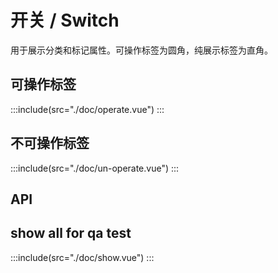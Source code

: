 # 开关 / Switch

用于展示分类和标记属性。可操作标签为圆角，纯展示标签为直角。

## 可操作标签

:::include(src="./doc/operate.vue")
:::

## 不可操作标签

:::include(src="./doc/un-operate.vue")
:::

## API

<api-doc name="Tag" :doc="require('./api.json')"></api-doc>

## show all for qa test

:::include(src="./doc/show.vue")
:::
